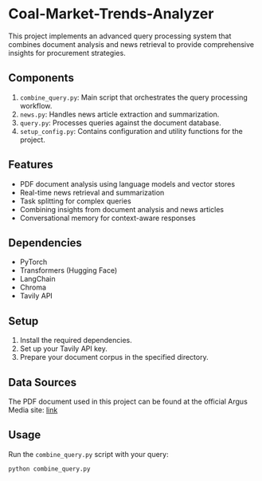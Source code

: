 # Coal-Market-Trends-Analyzer


This project implements an advanced query processing system that combines document analysis and news retrieval to provide comprehensive insights for procurement strategies.

## Components

1. `combine_query.py`: Main script that orchestrates the query processing workflow.
2. `news.py`: Handles news article extraction and summarization.
3. `query.py`: Processes queries against the document database.
4. `setup_config.py`: Contains configuration and utility functions for the project.

## Features

- PDF document analysis using language models and vector stores
- Real-time news retrieval and summarization
- Task splitting for complex queries
- Combining insights from document analysis and news articles
- Conversational memory for context-aware responses

## Dependencies

- PyTorch
- Transformers (Hugging Face)
- LangChain
- Chroma
- Tavily API

## Setup

1. Install the required dependencies.
2. Set up your Tavily API key.
3. Prepare your document corpus in the specified directory.

## Data Sources
The PDF document used in this project can be found at the official Argus Media site: [link](https://www.argusmedia.com/-/media/Files/methodology/argus-coal-daily-international.ashx)

## Usage

Run the `combine_query.py` script with your query:

```python
python combine_query.py
```


